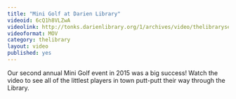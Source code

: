 ```yaml
---
title: "Mini Golf at Darien Library"
videoid: 6cQ1h8VLZwA
videolink: http://tonks.darienlibrary.org/1/archives/video/thelibraryseries/s01e19-mini_golf.mov
videoformat: MOV
category: thelibrary
layout: video
published: yes
---
```


Our second annual Mini Golf event in 2015 was a big success! Watch the video to see all of the littlest players in town putt-putt their way through the Library.